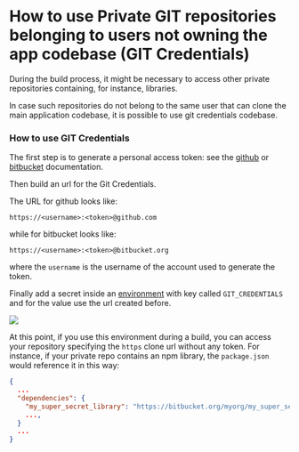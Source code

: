 # How to use Private GIT repositories belonging to users not owning the app codebase (GIT Credentials)

During the build process, it might be necessary to access other private repositories containing, for instance, libraries.

In case such repositories do not belong to the same user that can clone the main application codebase, it is
possible to use git credentials codebase.

### How to use GIT Credentials

The first step is to generate a personal access token: see the
[github](https://help.github.com/articles/creating-a-personal-access-token-for-the-command-line/)
or [bitbucket](https://confluence.atlassian.com/bitbucket/app-passwords-828781300.html) documentation.

Then build an url for the Git Credentials.

The URL for github looks like:
```
https://<username>:<token>@github.com
```

while for bitbucket looks like:
```
https://<username>:<token>@bitbucket.org
```

where the `username` is the username of the account used to generate the token.

Finally add a secret inside an [environment](/docs/appflow/environments/#custom-environments)
with key called `GIT_CREDENTIALS` and for the value use the url created before.

<img src="/img/pro/cookbook/git-credentials-token-secret.png" class="browser" />

At this point, if you use this environment during a build, you can access your repository specifying the `https`
clone url without any token.
For instance, if your private repo contains an npm library, the `package.json` would reference it in this way:

```json
{
  ...
  "dependencies": {
    "my_super_secret_library": "https://bitbucket.org/myorg/my_super_secret_library.git",
    ...,
  }
  ...
}
```